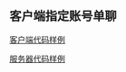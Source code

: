 ## 客户端指定账号单聊

[客户端代码样例](https://github.com/fjnucym/LinuxSystemCallDemo/blob/master/project/client.cpp)

[服务器代码样例](https://github.com/fjnucym/LinuxSystemCallDemo/blob/master/project/server.cpp)

